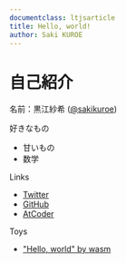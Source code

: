 ```yaml
---
documentclass: ltjsarticle
title: Hello, world!
author: Saki KUROE
---
```

<link href="styles/style.css" rel="stylesheet"></link>

# 自己紹介
名前：黒江紗希 ([\@sakikuroe](https://twitter.com/SakiKuroe))

好きなもの 

- 甘いもの
- 数学

Links

- [Twitter](https://twitter.com/SakiKuroe)
- [GitHub](https://github.com/sakikuroe)
- [AtCoder](https://atcoder.jp/users/Kurosaki96)

Toys

- ["Hello, world" by wasm](https://sakikuroe.github.io/hello-by-rust-wasm/www/dist)
